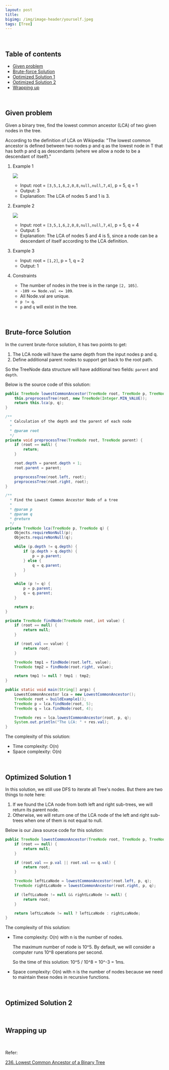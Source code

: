 ```yaml
---
layout: post
title: 
bigimg: /img/image-header/yourself.jpeg
tags: [Tree]
---
```





<br>

## Table of contents
- [Given problem](#given-problem)
- [Brute-force Solution](#brute-force-solution)
- [Optimized Solution 1](#optimized-solution-1)
- [Optimized Solution 2](#optimized-solution-2)
- [Wrapping up](#wrapping-up)


<br>

## Given problem

Given a binary tree, find the lowest common ancestor (LCA) of two given nodes in the tree.

According to the definition of LCA on Wikipedia: "The lowest common ancestor is defined between two nodes p and q as the lowest node in T that has both p and q as descendants (where we allow a node to be a descendant of itself)."

1. Example 1

    ![](../../img/Data-structure/binary-tree/lca/lca-1.png)

    - Input: root = `[3,5,1,6,2,0,8,null,null,7,4]`, p = 5, q = 1
    - Output: 3
    - Explanation: The LCA of nodes 5 and 1 is 3.

2. Example 2

    ![](../../img/Data-structure/binary-tree/lca/lca-2.png)

    - Input: root = `[3,5,1,6,2,0,8,null,null,7,4]`, p = 5, q = 4
    - Output: 5
    - Explanation: The LCA of nodes 5 and 4 is 5, since a node can be a descendant of itself according to the LCA definition.

3. Example 3

    - Input: root = `[1,2]`, p = 1, q = 2
    - Output: 1

4. Constraints

    - The number of nodes in the tree is in the range `[2, 105]`.
    - `-109 <= Node.val <= 109`.
    - All Node.val are unique.
    - `p != q`.
    - `p` and `q` will exist in the tree.


<br>

## Brute-force Solution

In the current brute-force solution, it has two points to get:
1. The LCA node will have the same depth from the input nodes p and q.
2. Define additional parent nodes to support get back to the root path.

So the TreeNode data structure will have additional two fields: `parent` and `depth`.

Below is the source code of this solution:

```Java
public TreeNode lowestCommonAncestor(TreeNode root, TreeNode p, TreeNode q) {
    this.preprocessTree(root, new TreeNode(Integer.MIN_VALUE));
    return this.lca(p, q);
}

/**
  * Calculation of the depth and the parent of each node
  *
  * @param root
  */
private void preprocessTree(TreeNode root, TreeNode parent) {
    if (root == null) {
        return;
    }

    root.depth = parent.depth + 1;
    root.parent = parent;

    preprocessTree(root.left, root);
    preprocessTree(root.right, root);
}

/**
  * Find the Lowest Common Ancestor Node of a tree
  *
  * @param p
  * @param q
  * @return
  */
private TreeNode lca(TreeNode p, TreeNode q) {
    Objects.requireNonNull(p);
    Objects.requireNonNull(q);

    while (p.depth != q.depth) {
        if (p.depth > q.depth) {
            p = p.parent;
        } else {
            q = q.parent;
        }
    }

    while (p != q) {
        p = p.parent;
        q = q.parent;
    }

    return p;
}

private TreeNode findNode(TreeNode root, int value) {
    if (root == null) {
        return null;
    }

    if (root.val == value) {
        return root;
    }

    TreeNode tmp1 = findNode(root.left, value);
    TreeNode tmp2 = findNode(root.right, value);

    return tmp1 != null ? tmp1 : tmp2;
}

public static void main(String[] args) {
    LowestCommonAncestor lca = new LowestCommonAncestor();
    TreeNode root = buildExample1();
    TreeNode p = lca.findNode(root, 5);
    TreeNode q = lca.findNode(root, 4);

    TreeNode res = lca.lowestCommonAncestor(root, p, q);
    System.out.println("The LCA: " + res.val);
}
```

The complexity of this solution:
- Time complexity: O(n)
- Space complexity: O(n)


<br>

## Optimized Solution 1

In this solution, we still use DFS to iterate all Tree's nodes. But there are two things to note here:
1. If we found the LCA node from both left and right sub-trees, we will return its parent node.
2. Otherwise, we will return one of the LCA node of the left and right sub-trees when one of them is not equal to null.

Below is our Java source code for this solution:

```Java
public TreeNode lowestCommonAncestor(TreeNode root, TreeNode p, TreeNode q) {
    if (root == null) {
        return null;
    }

    if (root.val == p.val || root.val == q.val) {
        return root;
    }

    TreeNode leftLcaNode = lowestCommonAncestor(root.left, p, q);
    TreeNode rightLcaNode = lowestCommonAncestor(root.right, p, q);

    if (leftLcaNode != null && rightLcaNode != null) {
        return root;
    }

    return leftLcaNode != null ? leftLcaNode : rightLcaNode;
}
```

The complexity of this solution:
- Time complexity: O(n) with n is the number of nodes.

    The maximum number of node is 10^5. By default, we will consider a computer runs 10^8 operations per second.

    So the time of this solution: 10^5 / 10^8 = 10^-3 = 1ms.

- Space complexity: O(n) with n is the number of nodes because we need to maintain these nodes in recursive functions.


<br>

## Optimized Solution 2






<br>

## Wrapping up




<br>

Refer:

[236. Lowest Common Ancestor of a Binary Tree](https://leetcode.com/problems/lowest-common-ancestor-of-a-binary-tree/)
